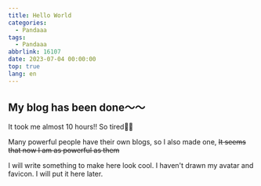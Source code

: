 ```yaml
---
title: Hello World
categories:
  - Pandaaa
tags:
  - Pandaaa
abbrlink: 16107
date: 2023-07-04 00:00:00
top: true
lang: en
---
```


## My blog has been done～～

It took me almost 10 hours!! So tired😮‍💨

Many powerful people have their own blogs, so I also made one, ~~It seems that now I am as powerful as them~~
<!--看到好多厲害的人都有自己的 Blog，所以就也做了一個，~~看來現在我也跟他們一樣厲害了呢~~-->

I will write something to make here look cool. I haven't drawn my avatar and favicon. I will put it here later.
<!--
之後有空應該會竟量寫些東西，讓這邊看起來猛猛ㄉ
還差 favicon 跟我的頭像都還沒有，之後有了再到這邊放一下好了
-->
